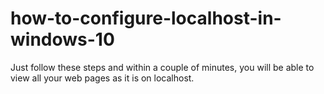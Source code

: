 # how-to-configure-localhost-in-windows-10
Just follow these steps and within a couple of minutes, you will be able to view all your web pages as it is on localhost.
